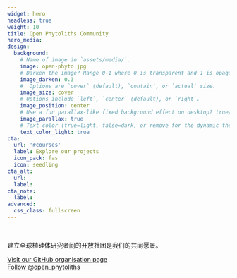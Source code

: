 ```yaml
---
widget: hero
headless: true
weight: 10
title: Open Phytoliths Community
hero_media: 
design:
  background:
    # Name of image in `assets/media/`.
    image: open-phyto.jpg
    # Darken the image? Range 0-1 where 0 is transparent and 1 is opaque.
    image_darken: 0.3
    #  Options are `cover` (default), `contain`, or `actual` size.
    image_size: cover
    # Options include `left`, `center` (default), or `right`.
    image_position: center
    # Use a fun parallax-like fixed background effect on desktop? true/false
    image_parallax: true
    # Text color (true=light, false=dark, or remove for the dynamic theme color).
    text_color_light: true
cta:
  url: '#courses'
  label: Explore our projects
  icon_pack: fas
  icon: seedling
cta_alt:
  url:
  label:
cta_note:
  label:
advanced:
  css_class: fullscreen
---
```


<br>

建立全球植硅体研究者间的开放社团是我们的共同愿景。

<a class="github-button" href="https://github.com/open-phytoliths" aria-label="Visit our GitHub organisation page">Visit our GitHub organisation page</a>
<br>
<a href="https://twitter.com/open_phytoliths?ref_src=twsrc%5Etfw" class="twitter-follow-button" data-show-count="false">Follow @open_phytoliths</a><script async src="https://platform.twitter.com/widgets.js" charset="utf-8"></script>
